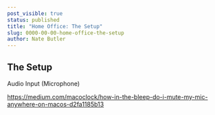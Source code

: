 ```yaml
---
post_visible: true
status: published
title: "Home Office: The Setup"
slug: 0000-00-00-home-office-the-setup
author: Nate Butler
---
```


## The Setup

Audio Input (Microphone)

https://medium.com/macoclock/how-in-the-bleep-do-i-mute-my-mic-anywhere-on-macos-d2fa1185b13

